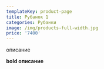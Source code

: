 ```yaml
---
templateKey: product-page
title: Рубанок 1
categories: Рубанки
image: /img/products-full-width.jpg
price: '7400'
---
```

описание

**bold описание**
